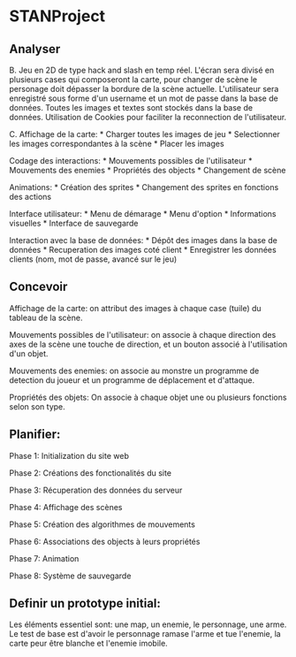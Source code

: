 # STANProject

## Analyser

B.
Jeu en 2D de type hack and slash en temp réel.
L'écran sera divisé en plusieurs cases qui composeront la carte, pour changer de scène le personage doit dépasser la bordure de la scène actuelle.
L'utilisateur sera enregistré sous forme d'un username et un mot de passe dans la base de données.
Toutes les images et textes sont stockés dans la base de données.
Utilisation de Cookies pour faciliter la reconnection de l'utilisateur.


C.
Affichage de la carte:
	* Charger toutes les images de jeu
	* Selectionner les images correspondantes à la scène
	* Placer les images

Codage des interactions:
	* Mouvements possibles de l'utilisateur
	* Mouvements des enemies
	* Propriétés des objects
	* Changement de scène

Animations:
	* Création des sprites
	* Changement des sprites en fonctions des actions

Interface utilisateur:
	* Menu de démarage
	* Menu d'option 
	* Informations visuelles
	* Interface de sauvegarde

Interaction avec la base de données:
	* Dépôt des images dans la base de données 
	* Recuperation des images coté client
	* Enregistrer les données clients (nom, mot de passe, avancé sur le jeu)



## Concevoir

Affichage de la carte: on attribut des images à chaque case (tuile) du tableau de la scène.

Mouvements possibles de l'utilisateur: on associe à chaque direction des axes de la scène une touche de direction, et un bouton associé à l'utilisation d'un objet.

Mouvements des enemies: on associe au monstre un programme de detection du joueur et un programme de déplacement et d'attaque.

Propriétés des objets: On associe à chaque objet une ou plusieurs fonctions selon son type.



## Planifier:

Phase 1: Initialization du site web

Phase 2: Créations des fonctionalités du site

Phase 3: Récuperation des données du serveur

Phase 4: Affichage des scènes

Phase 5: Création des algorithmes de mouvements

Phase 6: Associations des objects à leurs propriétés

Phase 7: Animation

Phase 8: Système de sauvegarde



## Definir un prototype initial:

Les éléments essentiel sont: une map, un enemie, le personnage, une arme.
Le test de base est d'avoir le personnage ramase l'arme et tue l'enemie, la carte peur être blanche et l'enemie imobile.

